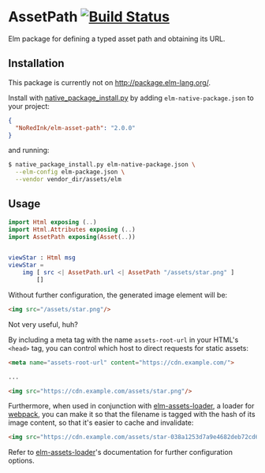 # AssetPath [![Build Status](https://travis-ci.org/NoRedInk/elm-asset-path.svg?branch=master)](https://travis-ci.org/NoRedInk/elm-asset-path)

Elm package for defining a typed asset path and obtaining its URL.

## Installation

This package is currently not on http://package.elm-lang.org/.

Install with [native_package_install.py][native_package_install] by adding
`elm-native-package.json` to your project:

```json
{
  "NoRedInk/elm-asset-path": "2.0.0"
}
```

and running:

```sh
$ native_package_install.py elm-native-package.json \
  --elm-config elm-package.json \
  --vendor vendor_dir/assets/elm
```

  [native_package_install]: https://github.com/NoRedInk/elm-ops-tooling/blob/master/native_package_install.py


## Usage

```elm
import Html exposing (..)
import Html.Attributes exposing (..)
import AssetPath exposing(Asset(..))


viewStar : Html msg
viewStar =
    img [ src <| AssetPath.url <| AssetPath "/assets/star.png" ]
        []
```

Without further configuration, the generated image element will be:

```html
<img src="/assets/star.png"/>
```

Not very useful, huh?

By including a meta tag with the name `assets-root-url` in your HTML's `<head>`
tag, you can control which host to direct requests for static assets:

```html
<meta name="assets-root-url" content="https://cdn.example.com/">

...

<img src="https://cdn.example.com/assets/star.png"/>
```

Furthermore, when used in conjunction with [elm-assets-loader][elm-assets-loader], a loader
for [webpack][webpack], you can make it so that the filename is tagged with the
hash of its image content, so that it's easier to cache and invalidate:


```html
<img src="https://cdn.example.com/assets/star-038a1253d7a9e4682deb72cd68c3a328.png"/>
```

Refer to [elm-assets-loader][elm-assets-loader]'s documentation for further
configuration options.

  [elm-assets-loader]: https://github.com/NoRedInk/elm-assets-loader
  [webpack]: https://webpack.github.io/
